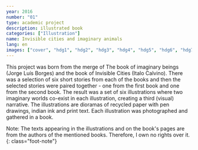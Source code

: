```yaml
---
year: 2016
number: "01"
type: academic project
description: illustrated book
categories: ["Illustration"]
name: Invisible cities and imaginary animals
lang: en
images: ["cover", "hdg1", "hdg2", "hdg3", "hdg4", "hdg5", "hdg6", "hdg7"]
---
```

This project was born from the merge of The book of imaginary beings (Jorge Luís Borges) and the book of Invisible Cities (Italo Calvino). There was a selection of six short stories from each of the books and then the selected stories were paired together - one from the first book and one from the second book. The result was a set of six illustrations where two imaginary worlds co-exist in each illustration, creating a third (visual) narrative. The illustrations are dioramas of recycled paper with pen drawings, indian ink and print text. Each illustration was photographed and gathered in a book.

Note: The texts appearing in the illustrations and on the book's pages are from the authors of the mentioned books. Therefore, I own no rights over it.
{: class="foot-note"}

